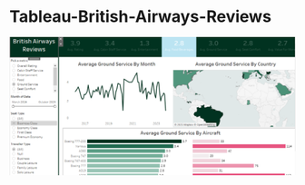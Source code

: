 # Tableau-British-Airways-Reviews

<img src="https://github.com/uroojt6/Tableau-British-Airways-Reviews/blob/aa2a6f077b97a1af9973d7066dd4d98099be5fa9/British%20Airways%20Reviews.png"> 

